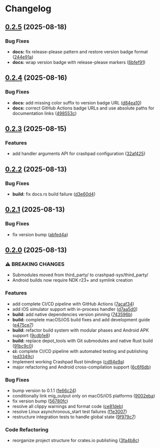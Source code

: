 # Changelog

## [0.2.5](https://github.com/bahamoth/crashpad-rs/compare/v0.2.4...v0.2.5) (2025-08-18)


### Bug Fixes

* **docs:** fix release-please pattern and restore version badge format ([244e91a](https://github.com/bahamoth/crashpad-rs/commit/244e91a153adabf2070b17790297723ae9180d5b))
* **docs:** wrap version badge with release-please markers ([6bfef91](https://github.com/bahamoth/crashpad-rs/commit/6bfef910ba061be642c0e3b401511c75209775fb))

## [0.2.4](https://github.com/bahamoth/crashpad-rs/compare/v0.2.3...v0.2.4) (2025-08-16)


### Bug Fixes

* **docs:** add missing color suffix to version badge URL ([d84ea10](https://github.com/bahamoth/crashpad-rs/commit/d84ea10abeddaec0306cbcdcf0a606367425ab75))
* **docs:** correct GitHub Actions badge URLs and use absolute paths for documentation links ([498553c](https://github.com/bahamoth/crashpad-rs/commit/498553c049088db6aba1b661dfbedf37d38bf02d))

## [0.2.3](https://github.com/bahamoth/crashpad-rs/compare/v0.2.2...v0.2.3) (2025-08-15)


### Features

* add handler arguments API for crashpad configuration ([32af425](https://github.com/bahamoth/crashpad-rs/commit/32af425f58f5faf3891630d1f2fe7562dd3df4ef))

## [0.2.2](https://github.com/bahamoth/crashpad-rs/compare/v0.2.1...v0.2.2) (2025-08-13)


### Bug Fixes

* **build:** fix docs.rs build failure ([d3e60d4](https://github.com/bahamoth/crashpad-rs/commit/d3e60d4a0e994dd32e6fc8176c917eadc1840622))

## [0.2.1](https://github.com/bahamoth/crashpad-rs/compare/v0.2.0...v0.2.1) (2025-08-13)


### Bug Fixes

* fix version bump ([abfed4a](https://github.com/bahamoth/crashpad-rs/commit/abfed4a87f4a6037f69f98d9c701f1523416e158))

## [0.2.0](https://github.com/bahamoth/crashpad-rs/compare/v0.1.1...v0.2.0) (2025-08-13)


### ⚠ BREAKING CHANGES

* Submodules moved from third_party/ to crashpad-sys/third_party/
* Android builds now require NDK r23+ and symlink creation

### Features

* add complete CI/CD pipeline with GitHub Actions ([7acaf34](https://github.com/bahamoth/crashpad-rs/commit/7acaf34048075944c1a11f003dafcf16502cddab))
* add iOS simulator support with in-process handler ([d7aa5d0](https://github.com/bahamoth/crashpad-rs/commit/d7aa5d00e39e1dc47f71da9731095e7830ed24f6))
* **build:** add native dependencies version pinning ([743596b](https://github.com/bahamoth/crashpad-rs/commit/743596bce7a3180f336fd93b2e258c00ec36c736))
* **build:** complete macOS/iOS build fixes and add development guide ([e475ce7](https://github.com/bahamoth/crashpad-rs/commit/e475ce711f4651d995033f4bddf84503ee85ace6))
* **build:** refactor build system with modular phases and Android APK support ([9cdb1e8](https://github.com/bahamoth/crashpad-rs/commit/9cdb1e845855419754a647fb07cf31134a7069c6))
* **build:** replace depot_tools with Git submodules and native Rust build ([91bc9c0](https://github.com/bahamoth/crashpad-rs/commit/91bc9c03a86e982c89ffa49ea0a33ccbd4bacc50))
* **ci:** complete CI/CD pipeline with automated testing and publishing ([ed3349c](https://github.com/bahamoth/crashpad-rs/commit/ed3349ceb2fbb3c01fcb09fd538995a419c3754f))
* Implement working Crashpad Rust bindings ([cd94e9a](https://github.com/bahamoth/crashpad-rs/commit/cd94e9aa622bc6cd1ef4b36bdc3f746964820d9c))
* major refactoring and Android cross-compilation support ([6c6f6db](https://github.com/bahamoth/crashpad-rs/commit/6c6f6dbc7529119dff3eda09b361d8435831ca02))


### Bug Fixes

* bump version to 0.1.1 ([fe66c24](https://github.com/bahamoth/crashpad-rs/commit/fe66c24cde0f62fa93013857c5701ba388f2d71f))
* conditionally link mig_output only on macOS/iOS platforms ([9002eba](https://github.com/bahamoth/crashpad-rs/commit/9002ebaefbd585edad3c18774358ce3760600156))
* fix version bump ([56780fc](https://github.com/bahamoth/crashpad-rs/commit/56780fc3ca90357f3b9b5470473bd8e0246c94a1))
* resolve all clippy warnings and format code ([ce81deb](https://github.com/bahamoth/crashpad-rs/commit/ce81deb910c23e70c1d339090cb8fc96b531ff80))
* resolve Linux asynchronous_start test failures ([f1e3007](https://github.com/bahamoth/crashpad-rs/commit/f1e30074e6b7805228d9b33bc4cb3f0124883157))
* restructure integration tests to handle global state ([9f979c7](https://github.com/bahamoth/crashpad-rs/commit/9f979c784f73bff333da9f20e55e2abe7ce9670c))


### Code Refactoring

* reorganize project structure for crates.io publishing ([3fa4b8c](https://github.com/bahamoth/crashpad-rs/commit/3fa4b8c8a30301c1bd4825ae1de47d4ac70a5651))
